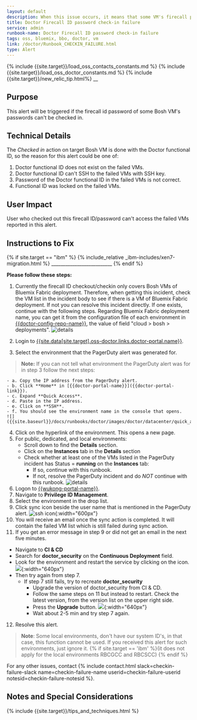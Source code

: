 ```yaml
---
layout: default
description: When this issue occurs, it means that some VM's firecall passwords were not checked in properly.
title: Doctor Firecall ID password check-in failure
service: admin
runbook-name: Doctor Firecall ID password check-in failure
tags: oss, bluemix, bbo, doctor, vm
link: /doctor/Runbook_CHECKIN_FAILURE.html
type: Alert
---
```


{% include {{site.target}}/load_oss_contacts_constants.md %}
{% include {{site.target}}/load_oss_doctor_constants.md %}
{% include {{site.target}}/new_relic_tip.html%}
__

## Purpose
This alert will be triggered if the firecall id password of some Bosh VM's passwords can't be checked in.

## Technical Details
The _Checked in_ action on target Bosh VM is done with the Doctor functional ID, so the reason for this alert could be one of:

1. Doctor functional ID does not exist on the failed VMs.
2. Doctor functional ID can't SSH to the failed VMs with SSH key.
3. Password of the Doctor functional ID in the failed VMs is not correct.
4. Functional ID was locked on the failed VMs.


## User Impact
User who checked out this firecall ID/password can't access the failed VMs reported in this alert.

## Instructions to Fix
{% if site.target == "ibm" %}
 {% include_relative _ibm-includes/xen7-migration.html %} __________________________
{% endif %}


**Please follow these steps:**

1. Currently the firecall ID checkout/checkin only covers Bosh VMs of Bluemix Fabric deployment. Therefore, when getting this incident, check the VM list in the incident body to see if there is a VM of Bluemix Fabric deployment. If not you can resolve this incident directly. If one exists, continue with the following steps. Regarding Bluemix Fabric deployment name, you can get it from the configuration file of each environment in [{{doctor-config-repo-name}}]({{doctor-config-repo-link}}/tree/master/config), the value of field "cloud > bosh > deployments".
![details]({{site.baseurl}}/docs/runbooks/doctor/images/ghe/doctor-configuration/config_yml.png)


2. Login to [{{site.data[site.target].oss-doctor.links.doctor-portal.name}}]({{site.data[site.target].oss-doctor.links.doctor-portal.link}}).
3. Select the environment that the PagerDuty alert was generated for.
  >**Note:** If you can not tell what environment the PagerDuty alert was for in step 3 follow the next steps:

    - a. Copy the IP address from the PagerDuty alert.
    - b. Click **Home** in [{{doctor-portal-name}}]({{doctor-portal-link}}).
    - c. Expand **Quick Access**.
    - d. Paste in the IP address.
    - e. Click on **SSH**.
    - f. You should see the environment name in the console that opens.
    ![]({{site.baseurl}}/docs/runbooks/doctor/images/doctor/datacenter/quick_access.png)
4. Click on the hyperlink of the environment. This opens a new page.
5. For public, dedicated, and local environments:
   * Scroll down to find the **Details** section.
   * Click on the **Instances** tab in the **Details** section
   * Check whether at least one of the VMs listed in the PagerDuty incident has Status = **running** on the **Instances** tab:
     - If so, continue with this runbook.
     - If not, resolve the PagerDuty incident and do _NOT_ continue with this runbook.
![details]({{site.baseurl}}/docs/runbooks/doctor/images/doctor/cloud/details.png)
6. Logon to [{{wukong-portal-name}}]({{wukong-portal-link}}).
7. Navigate to **Privilege ID Management**.
8. Select the environment in the drop list.
9. Click sync icon beside the user name that is mentioned in the PagerDuty alert.
![ssh icon]({{site.baseurl}}/docs/runbooks/doctor/images/wukong/id_mgmt/sync_firecall.png){:width="600px"}
10. You will receive an email once the sync action is completed. It will contain the failed VM list which is still failed during sync action.
11. If you get an error message in step 9 or did not get an email in the next five minutes.
  - Navigate to **CI & CD**
  - Search for **doctor_security** on the **Continuous Deployment** field.
  - Look for the environment and restart the service by clicking on the icon.
  ![]({{site.baseurl}}/docs/runbooks/doctor/images/wukong/cicd/doctor_security_restart.png){:width="640px"}
  - Then try again from step 7.
    - If step 7 still fails, try to recreate **doctor_security**
      - Upgrade the version of doctor_security from CI & CD.
      - Follow the same steps on 11 but instead to restart. Check the latest version, from the version list on the upper right side.
      - Press the **Upgrade** button.
      ![]({{site.baseurl}}/docs/runbooks/doctor/images/wukong/cicd/upgrade_doctor_security_version.png){:width="640px"}
      - Wait about 2-5 min and try step 7 again.
12. Resolve this alert.



>**Note**: Some local environments, don't have our system ID's, in that case, this function cannot be used. If you received this alert for such environments, just ignore it. {% if site.target == 'ibm' %}(it does not apply for the local environments RBCGCC and RBCSCC) {% endif %}

For any other issues, contact {% include contact.html slack=checkin-failure-slack name=checkin-failure-name userid=checkin-failure-userid notesid=checkin-failure-notesid %}.


## Notes and Special Considerations

{% include {{site.target}}/tips_and_techniques.html %}
